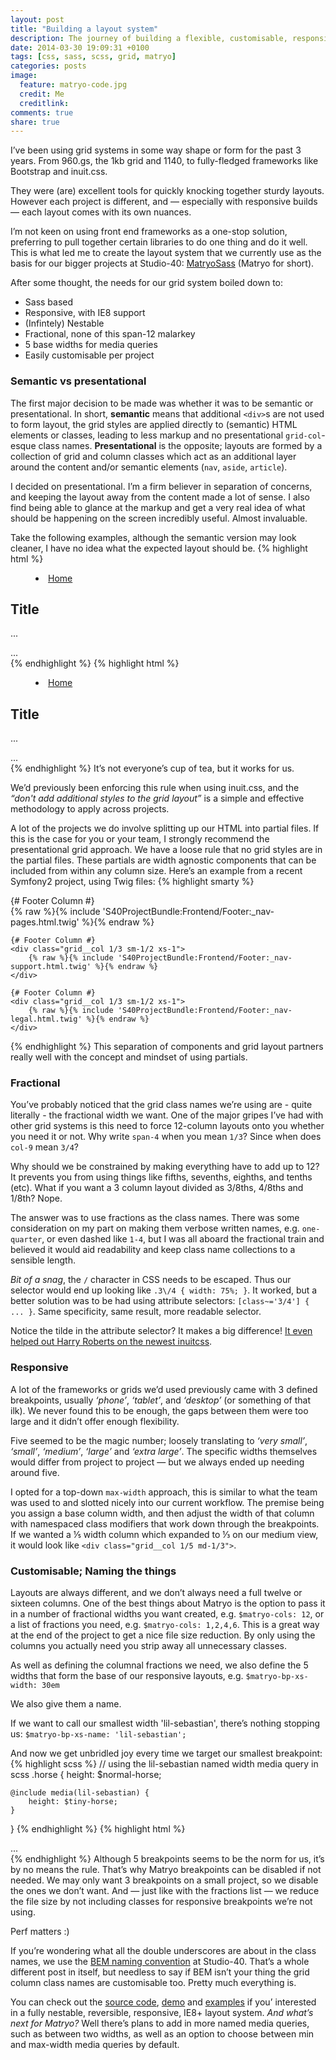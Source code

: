 ```yaml
---
layout: post
title: "Building a layout system"
description: The journey of building a flexible, customisable, responsive grid system in Sass
date: 2014-03-30 19:09:31 +0100
tags: [css, sass, scss, grid, matryo]
categories: posts
image:
  feature: matryo-code.jpg
  credit: Me
  creditlink:
comments: true
share: true
---
```



I&rsquo;ve been using grid systems in some way shape or form for the past 3 years. From 960.gs, the 1kb grid and 1140, to fully-fledged frameworks like Bootstrap and inuit.css.

They were (are) excellent tools for quickly knocking together sturdy layouts. However each project is different, and &mdash; especially with responsive builds &mdash; each layout comes with its own nuances.

I&rsquo;m not keen on using front end frameworks as a one-stop solution, preferring to pull together certain libraries to do one thing and do it well. This is what led me to create the layout system that we currently use as the basis for our bigger projects at Studio-40: [MatryoSass](http://github.com/quagliero/matryosass) (Matryo for short).

After some thought, the needs for our grid system boiled down to:

- Sass based
- Responsive, with IE8 support
- (Infintely) Nestable
- Fractional, none of this span-12 malarkey
- 5 base widths for media queries
- Easily customisable per project


### Semantic vs presentational

The first major decision to be made was whether it was to be semantic or presentational. In short, **semantic** means that additional `<div>`s are not used to form layout, the grid styles are applied directly to (semantic) HTML elements or classes, leading to less markup and no presentational  `grid-col`-esque class names. **Presentational** is the  opposite; layouts are formed by a collection of grid and column classes which act as an additional layer around the content and/or semantic elements (`nav`, `aside`, `article`).

I decided on presentational. I&rsquo;m a firm believer in separation of concerns, and keeping the layout away from the content made a lot of sense. I also find being able to glance at the markup and get a very real idea of what should be happening on the screen incredibly useful. Almost invaluable.

Take the following examples, although the semantic version may look cleaner, I have no idea what the expected layout should be.
{% highlight html %}
<!-- Semantic -->
<!-- No idea on layout, could be block, inline, a mixture of both -->
<nav>
    <menu>
        <li><a href="/">Home</a>
    </menu>
</nav>
<article>
    <h1>Title</h1>
    <p>...</p>
</article>
<aside>
    ...
</aside>
{% endhighlight %}
{% highlight html %}
<!-- Presentational -->
<!-- A quick glance and we know it's a 3-column layout,
in the form of [25%][ 50% ][25%] -->
<div class="grid">
    <div class="grid__col 1/4">
        <nav>
            <menu>
                <li><a href="/">Home</a>
            </menu>
        </nav>
    </div>
    <div class="grid__col 1/2">
        <article>
            <h1>Title</h1>
            <p>...</p>
        </article>
    </div>
    <div class="grid__col 1/4">
        <aside>
            ...
        </aside>
    </div>
</div>
{% endhighlight %}
It&rsquo;s not everyone&rsquo;s cup of tea, but it works for us.

We&rsquo;d previously been enforcing this rule when using inuit.css, and the _&ldquo;don't add additional styles to the grid layout&rdquo;_ is a simple and effective methodology to apply across projects.

A lot of the projects we do involve splitting up our HTML into partial files. If this is the case for you or your team, I strongly recommend the presentational grid approach. We have a loose rule that no grid styles are in the partial files. These partials are width agnostic components that can be included from within any column size. Here&rsquo;s an example from a recent Symfony2 project, using Twig files:
{% highlight smarty %}
<div class="grid">
    {# Footer Column #}
    <div class="grid__col 1/3 sm-1/2 xs-1">
        {% raw %}{% include 'S40ProjectBundle:Frontend/Footer:_nav-pages.html.twig' %}{% endraw %}
    </div>

    {# Footer Column #}
    <div class="grid__col 1/3 sm-1/2 xs-1">
        {% raw %}{% include 'S40ProjectBundle:Frontend/Footer:_nav-support.html.twig' %}{% endraw %}
    </div>

    {# Footer Column #}
    <div class="grid__col 1/3 sm-1/2 xs-1">
        {% raw %}{% include 'S40ProjectBundle:Frontend/Footer:_nav-legal.html.twig' %}{% endraw %}
    </div>
</div>
{% endhighlight %}
This separation of components and grid layout partners really well with the concept and mindset of using partials.

### Fractional

You&rsquo;ve probably noticed that the grid class names we&rsquo;re using are - quite literally - the fractional width we want. One of the major gripes I&rsquo;ve had with other grid systems is this need to force 12-column layouts onto you whether you need it or not. Why write `span-4` when you mean `1/3`? Since when does `col-9` mean `3/4`?

Why should we be constrained by making everything have to add up to 12? It prevents you from using things like fifths, sevenths, eighths, and tenths (etc). What if you want a 3 column layout divided as 3/8ths, 4/8ths and 1/8th? Nope.

The answer was to use fractions as the class names. There was some consideration on my part on making them verbose written names, e.g. `one-quarter`, or even dashed like `1-4`, but I was all aboard the fractional train and believed it would aid readability and keep class name collections to a sensible length.

_Bit of a snag_, the `/` character in CSS needs to be escaped. Thus our selector would end up looking like `.3\/4 { width: 75%; }`. It worked, but a better solution was to be had using attribute selectors: `[class~='3/4'] { ... }`. Same specificity, same result, more readable selector.

Notice the tilde in the attribute selector? It makes a big difference! [It even helped out Harry Roberts on the newest inuitcss](https://github.com/inuitcss/trumps.widths/commit/3cda4ab6fd143226125c0ff9424a45247ef3cb79).

### Responsive

A lot of the frameworks or grids we&rsquo;d used previously came with 3 defined breakpoints, usually _&lsquo;phone&rsquo;_, _&lsquo;tablet&rsquo;_, and _&lsquo;desktop&rsquo;_ (or something of that ilk). We never found this to be enough, the gaps between them were too large and it didn&rsquo;t offer enough flexibility.

Five seemed to be the magic number; loosely translating to _&lsquo;very small&rsquo;_, _&lsquo;small&rsquo;_, _&lsquo;medium&rsquo;_, _&lsquo;large&rsquo;_ and _&lsquo;extra large&rsquo;_. The specific widths themselves would differ from project to project &mdash; but we always ended up needing around five.

I opted for a top-down `max-width` approach, this is similar to what the team was used to and slotted nicely into our current workflow. The premise being you assign a base column width, and then adjust the width of that column with namespaced class modifiers that work down through the breakpoints. If we wanted a &#8533; width column which expanded to &#8531; on our medium view, it would look like `<div class="grid__col 1/5 md-1/3">`.



### Customisable; Naming the things

Layouts are always different, and we don&rsquo;t always need a full twelve or sixteen columns. One of the best things about Matryo is the option to pass it in a number of fractional widths you want created, e.g. `$matryo-cols: 12`, or a list of fractions you need, e.g. `$matryo-cols: 1,2,4,6`. This is a great way at the end of the project to get a nice file size reduction. By only using the columns you actually need you strip away all unnecessary classes.

As well as defining the columnal fractions we need, we also define the 5 widths that form the base of our responsive layouts, e.g. `$matryo-bp-xs-width: 30em`

We also give them a name.

If we want to call our smallest width 'lil-sebastian', there&rsquo;s nothing stopping us: `$matryo-bp-xs-name: 'lil-sebastian';`

And now we get unbridled joy every time we target our smallest breakpoint:
{% highlight scss %}
// using the lil-sebastian named width media query in scss
.horse {
    height: $normal-horse;

    @include media(lil-sebastian) {
        height: $tiny-horse;
    }
}
{% endhighlight %}
{% highlight html %}
<!-- using the lil-sebastian named width media query as a grid modifier class -->
<div class="grid">
    <div class="grid__col 1/4 lil-sebastian-1/2">
        ...
    </div>
</div>
{% endhighlight %}
Although 5 breakpoints seems to be the norm for us, it&rsquo;s by no means the rule. That&rsquo;s why Matryo breakpoints can be disabled if not needed. We may only want 3 breakpoints on a small project, so we disable the ones we don&rsquo;t want. And &mdash; just like with the fractions list &mdash; we reduce the file size by not including classes for responsive breakpoints we&rsquo;re not using.

Perf matters :)

If you&rsquo;re wondering what all the double underscores are about in the class names, we use the [BEM naming convention](http://www.integralist.co.uk/posts/maintainable-css-with-bem/) at Studio-40. That&rsquo;s a whole different post in itself, but needless to say if BEM isn&rsquo;t your thing the grid column class names are customisable too. Pretty much everything is.

You can check out the [source code](https://github.com/quagliero/matryosass/blob/master/matryo.scss), [demo](http://quagliero.github.io/matryosass) and [examples](https://github.com/quagliero/matryosass#implementation) if you&rsquo; interested in a fully nestable, reversible, responsive, IE8+ layout system. _And what&rsquo;s next for Matryo?_ Well there&rsquo;s plans to add in more named media queries, such as between two widths, as well as an option to choose between min and max-width media queries by default.
